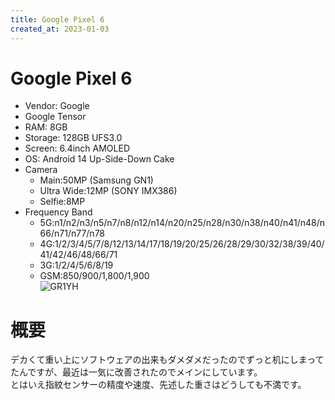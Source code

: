 ```yaml
---
title: Google Pixel 6
created_at: 2023-01-03
---
```


# Google Pixel 6
- Vendor: Google
- Google Tensor
- RAM: 8GB
- Storage: 128GB UFS3.0
- Screen: 6.4inch AMOLED
- OS: Android 14 Up-Side-Down Cake
- Camera
  - Main:50MP (Samsung GN1)
  - Ultra Wide:12MP (SONY IMX386)
  - Selfie:8MP
- Frequency Band
  - 5G:n1/n2/n3/n5/n7/n8/n12/n14/n20/n25/n28/n30/n38/n40/n41/n48/n66/n71/n77/n78
  - 4G:1/2/3/4/5/7/8/12/13/14/17/18/19/20/25/26/28/29/30/32/38/39/40/41/42/46/48/66/71
  - 3G:1/2/4/5/6/8/19
  - GSM:850/900/1,800/1,900 <br>
![GR1YH](https://i.imgur.com/PPGNbGk.jpeg)

# 概要
デカくて重い上にソフトウェアの出来もダメダメだったのでずっと机にしまってたんですが、最近は一気に改善されたのでメインにしています。<br>とはいえ指紋センサーの精度や速度、先述した重さはどうしても不満です。